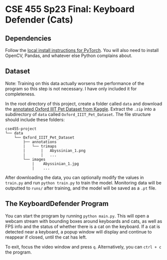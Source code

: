 # CSE 455 Sp23 Final: Keyboard Defender (Cats)

## Dependencies

Follow the [local install instructions for PyTorch](https://pytorch.org/get-started/locally/).
You will also need to install OpenCV, Pandas, and whatever else Python complains about.

## Dataset

Note: Training on this data actually worsens the performance of the program so this step is not necessary. I have only included it for completeness.

In the root directory of this project, create a folder called `data` and download the [annotated Oxford IIIT Pet Dataset from Kaggle](https://www.kaggle.com/datasets/julinmaloof/the-oxfordiiit-pet-dataset). Extract the `.zip` into a subdirectory of `data` called `Oxford_IIIT_Pet_Dataset`. The file structure should include these folders:

```
cse455-project
└── data
    └── Oxford_IIIT_Pet_Dataset
        ├── annotations
        |   └── trimaps
        |       |   Abyssinian_1.png
        |       |   ...
        └── images
            |    Abyssinian_1.jpg
            |    ...
```

After downloading the data, you can optionally modify the values in `train.py` and run `python train.py` to train the model. Monitoring data will be outputted to `runs/` after training, and the model will be saved as a `.pt` file.

## The KeyboardDefender Program

You can start the program by running `python main.py`. This will open a webcam stream with bounding boxes around keyboards and cats, as well as FPS info and the status of whether there is a cat on the keyboard. If a cat is detected near a keyboard, a popup window will display and continue to reappear if closed, until the cat has left.

To exit, focus the video window and press `q`. Alternatively, you can `ctrl + c` the program.